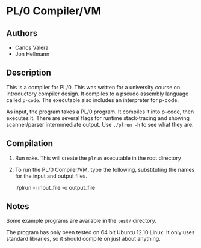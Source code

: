 PL/0 Compiler/VM
================
Authors
-------
+ Carlos Valera
+ Jon Hellmann

Description
-----------
This is a compiler for PL/0. This was written for a university course on
introductory compiler design. It compiles to a pseudo assembly language called
`p-code`. The executable also includes an interpreter for p-code.

As input, the program takes a PL/0 program. It compiles it into p-code, then
executes it. There are several flags for runtime stack-tracing and showing
scanner/parser intermmediate output. Use `./plrun -h` to see what they are.


Compilation
-----------
1. Run `make`. This will create the `plrun` executable in the root directory

2. To run the PL/0 Compiler/VM, type the following, substituting the names
   for the input and output files.

    ./plrun -i input_file -o output_file
    

Notes
-----
Some example programs are available in the `test/` directory.

The program has only been tested on 64 bit Ubuntu 12.10 Linux. It only uses
standard libraries, so it should compile on just about anything.
